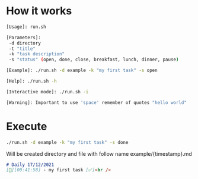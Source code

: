 # How it works
```bash
[Usage]: run.sh

[Parameters]:
 -d directory
 -t "title"
 -k "task description"
 -s "status" (open, done, close, breakfast, lunch, dinner, pause)

[Example]: ./run.sh -d example -k "my first task" -s open

[Help]: ./run.sh -h

[Interactive mode]: ./run.sh -i

[Warning]: Important to use 'space' remember of quotes "hello world"
```

# Execute
```bash
./run.sh -d example -k "my first task" -s done
```
Will be created directory and file with follow name example/{timestamp}.md

```markdown
# Daily 17/12/2021
[🌃][00:41:58] - my first task [✅]<br />
```